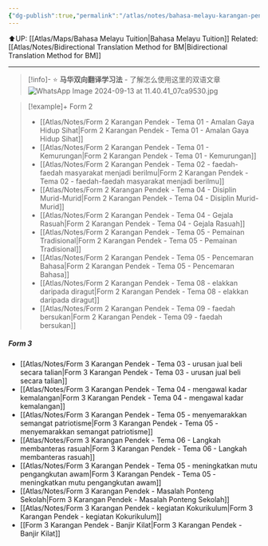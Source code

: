 ```yaml
---
{"dg-publish":true,"permalink":"/atlas/notes/bahasa-melayu-karangan-pendek-form-1-3/"}
---
```


⬆️UP: [[Atlas/Maps/Bahasa Melayu Tuition\|Bahasa Melayu Tuition]]
Related: [[Atlas/Notes/Bidirectional Translation Method for BM\|Bidirectional Translation Method for BM]]

---

> [!info]- ⭐ **马华双向翻译学习法** - 了解怎么使用这里的双语文章
> ![WhatsApp Image 2024-09-13 at 11.40.41_07ca9530.jpg](/img/user/Atlas/Utilities/Images/WhatsApp%20Image%202024-09-13%20at%2011.40.41_07ca9530.jpg)


> [!example]+ Form 2
> - [[Atlas/Notes/Form 2 Karangan Pendek - Tema 01 - Amalan Gaya Hidup Sihat\|Form 2 Karangan Pendek - Tema 01 - Amalan Gaya Hidup Sihat]]
> - [[Atlas/Notes/Form 2 Karangan Pendek - Tema 01 - Kemurungan\|Form 2 Karangan Pendek - Tema 01 - Kemurungan]]
> - [[Atlas/Notes/Form 2 Karangan Pendek - Tema 02 - faedah-faedah masyarakat menjadi berilmu\|Form 2 Karangan Pendek - Tema 02 - faedah-faedah masyarakat menjadi berilmu]]
> - [[Atlas/Notes/Form 2 Karangan Pendek - Tema 04 - Disiplin Murid-Murid\|Form 2 Karangan Pendek - Tema 04 - Disiplin Murid-Murid]]
> - [[Atlas/Notes/Form 2 Karangan Pendek - Tema 04 - Gejala Rasuah\|Form 2 Karangan Pendek - Tema 04 - Gejala Rasuah]]
> - [[Atlas/Notes/Form 2 Karangan Pendek - Tema 05 - Pemainan Tradisional\|Form 2 Karangan Pendek - Tema 05 - Pemainan Tradisional]]
> - [[Atlas/Notes/Form 2 Karangan Pendek - Tema 05 - Pencemaran Bahasa\|Form 2 Karangan Pendek - Tema 05 - Pencemaran Bahasa]]
> - [[Atlas/Notes/Form 2 Karangan Pendek - Tema 08 - elakkan daripada diragut\|Form 2 Karangan Pendek - Tema 08 - elakkan daripada diragut]] 
> - [[Atlas/Notes/Form 2 Karangan Pendek - Tema 09 - faedah bersukan\|Form 2 Karangan Pendek - Tema 09 - faedah bersukan]]

##### Form 3

- [[Atlas/Notes/Form 3 Karangan Pendek - Tema 03 - urusan jual beli secara talian\|Form 3 Karangan Pendek - Tema 03 - urusan jual beli secara talian]]
- [[Atlas/Notes/Form 3 Karangan Pendek - Tema 04 - mengawal kadar kemalangan\|Form 3 Karangan Pendek - Tema 04 - mengawal kadar kemalangan]]
- [[Atlas/Notes/Form 3 Karangan Pendek - Tema 05 - menyemarakkan semangat patriotisme\|Form 3 Karangan Pendek - Tema 05 - menyemarakkan semangat patriotisme]]
- [[Atlas/Notes/Form 3 Karangan Pendek - Tema 06 - Langkah membanteras rasuah\|Form 3 Karangan Pendek - Tema 06 - Langkah membanteras rasuah]]
- [[Atlas/Notes/Form 3 Karangan Pendek - Tema 05 - meningkatkan mutu pengangkutan awam\|Form 3 Karangan Pendek - Tema 05 - meningkatkan mutu pengangkutan awam]]
- [[Atlas/Notes/Form 3 Karangan Pendek - Masalah Ponteng Sekolah\|Form 3 Karangan Pendek - Masalah Ponteng Sekolah]]
- [[Atlas/Notes/Form 3 Karangan Pendek - kegiatan Kokurikulum\|Form 3 Karangan Pendek - kegiatan Kokurikulum]]
- [[Form 3 Karangan Pendek - Banjir Kilat\|Form 3 Karangan Pendek - Banjir Kilat]]